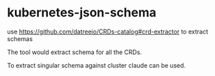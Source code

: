 # kubernetes-json-schema

use https://github.com/datreeio/CRDs-catalog#crd-extractor to extract schemas

The tool would extract schema for all the CRDs. 

To extract singular schema against cluster claude can be used.
